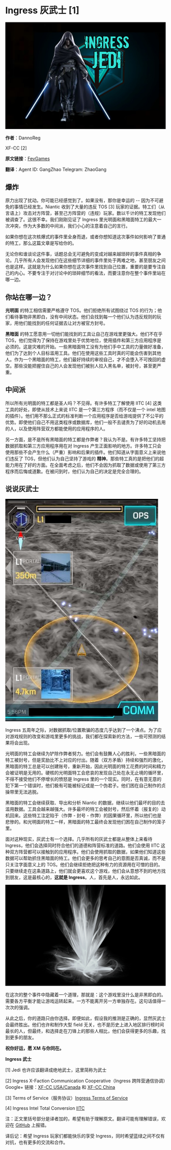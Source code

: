 # Ingress 灰武士 [1]

![ingress jedi](ingress-jedi.jpg)

**作者**：DannoReg

XF-CC [2]

**原文链接**：[FevGames](https://fevgames.net/gray-ingress-jedi/)

**翻译**：Agent ID: GangZhao Telegram: ZhaoGang

## 爆炸

原力出现了扰动。你可能已经感觉到了。如果没有，那你是幸运的 -- 因为不可避免的事情已经发生。Niantic 收到了大量的违反 TOS [3] 玩家的证据。特工们（从言语上）攻击对方阵营，甚至己方阵营的（违规）玩家。数以千计的特工发现他们被调查了。这很不幸。我们刚刚见证了 Ingress 里光明面和黑暗面特工的最大一次冲突，作为大多数的中间派，我们小心的注意着自己的言行。

如果你想在这次核爆式的事件里全身而退，或者你想知道这次事件如何影响了普通的特工，那么这篇文章是写给你的。

无论你和谁谈论这件事，话题总会无可避免的变成对越来越琐碎的事件真相的争论。几乎所有人会发现他们在这些细节详细的事件里处于两难之地，甚至朋友之间也是这样。这就是为什么如果你想在这次事件里找到自己位置，重要的是要专注自己的内心。不要专注于对讨论中的琐碎细节的看法，而要注意你在整个事件里站在哪一边。

## 你站在哪一边？

**光明面** 的特工相信需要严格遵守 TOS。他们拒绝所有试图绕过 TOS 的行为；他们看待事物非黑即白，没有中间状态。他们会找到每一个他们认为违反规则的玩家，用他们能找到的任何证据去让对方被官方封号。

**黑暗面** 的特工愿意用一切他们能找到的工具让自己在游戏里更强大。他们不在乎 TOS，他们觉得为了保持在游戏里处于优势地位，使用插件和第三方应用程序是必须的。这是灾难的开始。一些黑暗面特工没有为他们手中工具的力量做好准备，他们为了达到个人目标滥用工具。他们在使用这些工具时真的可能会伤害到其他人。作为一个黑暗面的特工，他们最好持续的审视自己，才不会堕入不可挽回的虚空。那些没能把握住自己的人会发现他们被别人拉入黑名单，被封号，甚至更严重。

## 中间派

所以所有光明面的特工都是圣人吗？不见得。有许多特工了解使用 IITC [4] 这类工具的好处，即使从技术上来说 IITC 是一个第三方程序（而不仅是一个 intel 地图的插件）。他们用不那么正式的标准判断一个应用程序是否给游戏提供了不公平的优势。即使他们自己不用这类程序或数据库，他们一般不去谴责为了好的动机去用的人，以及使用阵营双方都能使用的应用程序的人。

另一方面，是不是所有黑暗面的特工都是作弊者？我认为不是。有许多特工坚持把数据抓取和第三方应用程序用在对 Ingress 产生正面影响的地方。许多特工只会使用那些不会产生什么（严重）影响和后果的插件。他们知道从字面意义上来说他们违反了 TOS，但他们认为自己坚持了游戏的 **精神**。那些特工真的是把他们的超能力用在了好的方面。在全面考虑之后，他们不会因为抓取了数据或使用了第三方程序而后悔或道歉。在被问到时，他们认为自己的决定是完全合理的。

## 说说灰武士

![gray jedi](gray-jedi.jpeg)

Ingress 五周年之际，对数据抓取/位置欺骗的态度几乎达到了一个沸点。为了应对游戏规则的改变和游戏里更多的挑战，我们都在探索新的方法，一些可预测的结果将会出现。

光明面的特工会继续为铲除作弊者努力。他们会有鼓舞人心的胜利，一些黑暗面的特工被封号，但是奖励比不上对应的付出。随着（双方矛盾）持续和强烈的激化，黑暗面的特工总是可以创建账号，重新开始，因此光明面的特工花费的时间和精力会被证明是无用的。硬核的光明面特工会悲哀的发现自己处在永无止境的循环里，不得不接受他们不停增长的愤怒是 Ingress 里的一个现实。同时，在有意无意的犯下第一个错误时，他们极有可能被标记成是一个伪君子。他们困在自己制作的贞操带里无法逃脱。

黑暗面的特工会继续获取、导出和分析 Niantic 的数据，继续以他们最坏的目的去滥用数据。工具会越来越强大。许多最坏的特工会被封号，然后怀着（报复的）动机回来。这些特工注定陷于（作弊 - 封号 - 作弊）的因果循环里，所以他们也是悲惨的。和光明面的特工一样，黑暗面的特工最终会发现他们困在自己制作的笼子里。

面对这种现实，灰武士有一个选择。几乎所有的灰武士都是从整体上来看待 Ingress，他们会选择同时符合他们的道德和阵营标准的道路。他们会使用 IITC 这种双方阵营都可以接触到的应用程序。他们会使用抓取的数据，如果他们知道这些数据可以帮助抓住黑暗面的特工。他们会更多的思考自己的意图是否真诚，而不是只关注字面意义上的 TOS。他们会继续拒绝把这种有力的资源用在可憎的目的。只要继续走在这条道路上，他们就会更喜欢这个游戏，他们会从意想不到的地方找到朋友，这是最核心的，**这就是 Ingress**。人，首先是人，永远如此。

![gray portal](gray-portal.png)

在这次的整个事件中隐藏着一个道理，那就是：这个游戏里没什么是非黑即白的。需要各方平衡才能让游戏运转起来。一方不能离开另一方单独存在。这句话值得一次次的强调。

从此之后，你的道路只由你选择。即便如此，假设我的推测是正确的，显然灰武士会最终胜出。他们也许和制作大型 field 无关，也不是历史上进入地区排行榜时间最长的人，但最终，和选择走在刀锋上的那些人相比，他们会获得更多的乐趣，找到更多的朋友。

**祝你好运，愿 XM 与你同在。**

**Ingress 武士**

[1] Jedi 也许应该翻译成绝地武士，这里简称为武士

[2] Ingress X-Faction Communication Cooperative（Ingress 跨阵营通信协调）Google+ 链接：[XF-CC USA/Canada](https://plus.google.com/communities/100247825120361901555) 和 [XF-CC China](https://plus.google.com/communities/107216461300986029749)

[3] Terms of Service（服务协议）[Ingress Terms of Service](https://www.ingress.com/terms)

[4] Ingress Intel Total Conversion [IITC](https://iitc.me/)

注：正文里括号部分是译者加的，希望有助于理解原文。翻译可能有理解错误，欢迎在 [GitHub](https://github.com/zhao-gang/translation/issues) 上报错。

译后记：希望 Ingress 玩家们都能快乐的享受 Ingress，同时希望蓝绿之间不仅有对抗，也有更多的交流和合作。
